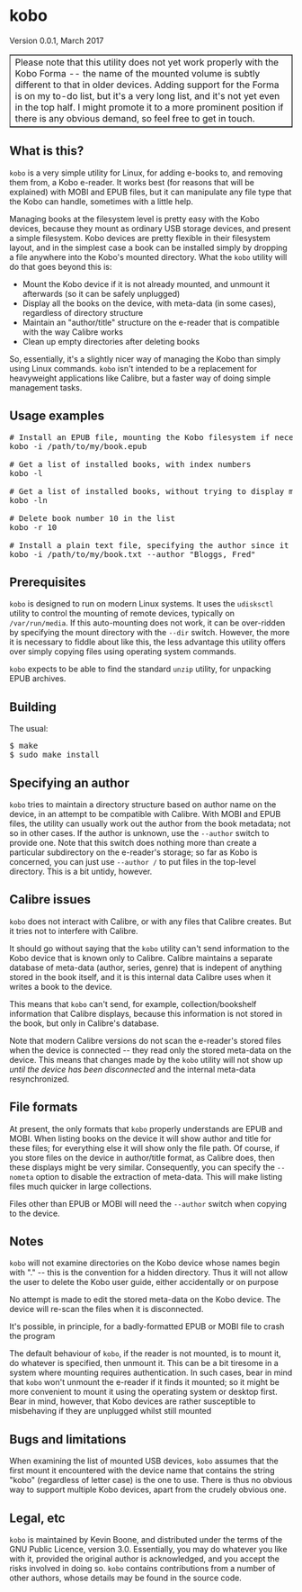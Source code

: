 <h1>kobo</h1>

Version 0.0.1, March 2017

<table align="center" width="30%" border="1" cellpadding="5">
<tr>
<td>
Please note that this utility does not yet work properly with the 
Kobo Forma -- the name of the mounted volume is subtly different to 
that in older devices. Adding support for the Forma is on my to-do list,
but it's a very long list, and it's not yet even in the top half. 
I might promote it to a more prominent position if there is any obvious
demand, so feel free to get in touch.
</td>
</tr>
</table>


<h2>What is this?</h2>

<code>kobo</code> is a very simple utility for Linux, for adding 
e-books to, and 
removing them from, a Kobo e-reader. It works best (for reasons
that will be explained) with MOBI and EPUB files, but it can manipulate any
file type that the Kobo can handle, sometimes with a little help.
<p/>
Managing books at the filesystem level is pretty easy with the Kobo
devices, because they mount as ordinary USB storage devices, and present a
simple filesystem. Kobo devices are pretty flexible in their filesystem
layout, and in the simplest case a book can be installed simply by
dropping a file anywhere into the Kobo's mounted directory. What
the <code>kobo</code> utility will do that goes beyond this is:

<ul>
<li>Mount the Kobo device if it is not already mounted, and unmount
it afterwards (so it can be safely unplugged)</li>
<li>Display all the books on the device, with meta-data (in some cases),
regardless of directory structure</li>
<li>Maintain an "author/title" structure on the e-reader
 that is compatible with the 
way Calibre works</li>
<li>Clean up empty directories after deleting books</li>
</ul>

So, essentially, it's a slightly nicer way of managing the Kobo than
simply using Linux commands. <code>kobo</code> isn't intended to be a 
replacement for heavyweight applications like Calibre, but a faster way
of doing simple management tasks.
<p/>

<h2>Usage examples</h2>

<pre class="codeblock">
# Install an EPUB file, mounting the Kobo filesystem if necessary
kobo -i /path/to/my/book.epub

# Get a list of installed books, with index numbers
kobo -l

# Get a list of installed books, without trying to display meta-data
kobo -ln

# Delete book number 10 in the list 
kobo -r 10

# Install a plain text file, specifying the author since it can't be guessed 
kobo -i /path/to/my/book.txt --author "Bloggs, Fred"
</pre>


<h2>Prerequisites</h2>

<code>kobo</code> is designed to run on modern Linux systems. It uses
the <code>udisksctl</code> utility to control the mounting of remote
devices, typically on <code>/var/run/media</code>. If this auto-mounting
does not work, it can be over-ridden by specifying the mount directory 
with the <code>--dir</code> switch. However, the more it is necessary
to fiddle about like this, the less advantage this utility offers over
simply copying files using operating system commands.
<p/>
<code>kobo</code> expects to be able to find the standard <code>unzip</code>
utility, for unpacking EPUB archives. 


<h2>Building</h2>

The usual:

<pre class="codeblock">
$ make
$ sudo make install
</pre>

<h2>Specifying an author</h2>

<code>kobo</code> tries to maintain a directory structure based on author
name on the device, in an attempt to be compatible with Calibre. With
MOBI and EPUB files, the utility can usually work out the author from the book
metadata; not so in other cases. If the author is unknown, use the
<code>--author</code> switch to provide one. Note that this switch does
nothing more than create a particular subdirectory on the e-reader's
storage; so far as Kobo is concerned, you can just use <code>--author /</code>
to put files in the top-level directory. This is a bit untidy, 
 however. 


<h2>Calibre issues</h2>

<code>kobo</code> does not interact with Calibre, or with any files that
Calibre creates. But it tries not to interfere with Calibre.
<p/>
It should go without saying that the <code>kobo</code> utility can't
send information to the Kobo device that is known only to Calibre. 
Calibre maintains a separate database of meta-data (author, series, genre)
that is indepent of anything stored in the book itself, and it is this internal
data Calibre uses when it writes a book to the device.
<p/>
This means that <code>kobo</code> can't send, for example, collection/bookshelf
information that Calibre displays, because this information is not 
stored in the book, but only in Calibre's database.  
<p/>
Note that modern Calibre versions do not scan the e-reader's stored files
when the device is connected -- they read only the stored meta-data on
the device. This means that changes made by the <code>kobo</code>
utility will not show up <i>until the device has been disconnected</i>
and the internal meta-data resynchronized.

<h2>File formats</h2>

At present, the only formats that <code>kobo</code> properly understands are 
EPUB and MOBI. When listing books on the device it will show author and title 
for these files; for everything else it will show only the file path.
Of course, if you store files on the device in author/title format, 
as Calibre does, then these displays might be very similar. Consequently,
you can specify the <code>--nometa</code> option to disable the 
extraction of meta-data. This will make listing files much quicker in 
large collections.
<p/>
Files other than EPUB or MOBI will need the <code>--author</code> switch when
copying to the device.

<h2>Notes</h2>

<code>kobo</code> will not examine directories on the Kobo device whose names begin with "." -- this is the convention for a hidden directory. Thus
it will not allow the user to delete the Kobo user guide, either accidentally
or on purpose
<p/>
No attempt is made to edit the stored meta-data on the Kobo device. 
The device will re-scan the files when it is disconnected. </li>
<p/>
It's possible, in principle, for a badly-formatted EPUB or MOBI file
to crash the program
<p/>
The default behaviour of <code>kobo</code>, if the reader is not
mounted, is to mount it, do whatever is specified, then unmount it.
This can be a bit tiresome in a system where mounting requires 
authentication. In such cases, bear in mind that <code>kobo</code> won't
unmount the e-reader if it finds it mounted; so it might be more convenient
to mount it using the operating system or desktop first. Bear in mind,
however, that Kobo devices are rather susceptible to misbehaving 
if they are unplugged
whilst still mounted

<h2>Bugs and limitations</h2>

When examining the list of mounted USB devices, <code>kobo</code> assumes
that the first mount it encountered with the device name that contains
the string "kobo" (regardless of letter case) is the one to use.
There is thus no obvious way to support multiple Kobo devices, apart from
the crudely obvious one.

<h2>Legal, etc</h2>

<code>kobo</code> is maintained by Kevin Boone, and distributed under the
terms of the GNU Public Licence, version 3.0. Essentially, you may do
whatever you like with it, provided the original author is acknowledged, and
you accept the risks involved in doing so. <code>kobo</code> contains
contributions from a number of other authors, whose details may be
found in the source code.
<p/>


